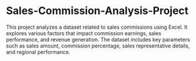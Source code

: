 # Sales-Commission-Analysis-Project
This project analyzes a dataset related to sales commissions using Excel. It explores various factors that impact commission earnings, sales performance, and revenue generation. The dataset includes key parameters such as sales amount, commission percentage, sales representative details, and regional performance.
